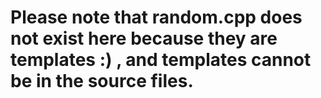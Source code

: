# Please note that random.cpp does not exist here because they are templates :) , and templates cannot be in the source files.

